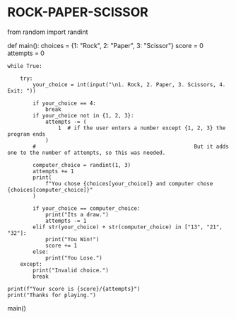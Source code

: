 # ROCK-PAPER-SCISSOR
from random import randint


def main():
    choices = {1: "Rock", 2: "Paper", 3: "Scissor"}
    score = 0
    attempts = 0

    while True:

        try:
            your_choice = int(input("\n1. Rock, 2. Paper, 3. Scissors, 4. Exit: "))

            if your_choice == 4:
                break
            if your_choice not in {1, 2, 3}:
                attempts -= (
                    1  # if the user enters a number except {1, 2, 3} the program ends
                )
            #                                                  But it adds one to the number of attempts, so this was needed.

            computer_choice = randint(1, 3)
            attempts += 1
            print(
                f"You chose {choices[your_choice]} and computer chose {choices[computer_choice]}"
            )

            if your_choice == computer_choice:
                print("Its a draw.")
                attempts -= 1
            elif str(your_choice) + str(computer_choice) in ["13", "21", "32"]:
                print("You Win!")
                score += 1
            else:
                print("You Lose.")
        except:
            print("Invalid choice.")
            break

    print(f"Your score is {score}/{attempts}")
    print("Thanks for playing.")


main()

